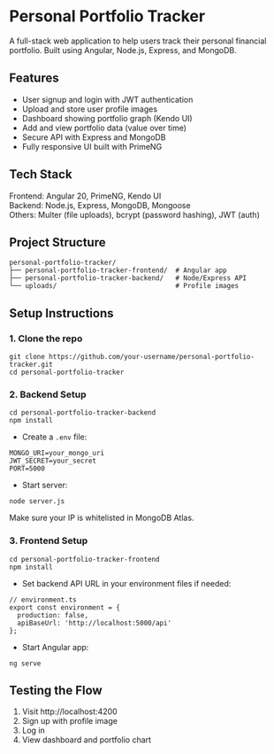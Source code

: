 # Personal Portfolio Tracker

A full-stack web application to help users track their personal financial portfolio. Built using Angular, Node.js, Express, and MongoDB.

## Features

- User signup and login with JWT authentication
- Upload and store user profile images
- Dashboard showing portfolio graph (Kendo UI)
- Add and view portfolio data (value over time)
- Secure API with Express and MongoDB
- Fully responsive UI built with PrimeNG

## Tech Stack

Frontend: Angular 20, PrimeNG, Kendo UI  
Backend: Node.js, Express, MongoDB, Mongoose  
Others: Multer (file uploads), bcrypt (password hashing), JWT (auth)

## Project Structure

```
personal-portfolio-tracker/
├── personal-portfolio-tracker-frontend/  # Angular app
├── personal-portfolio-tracker-backend/   # Node/Express API
└── uploads/                              # Profile images
```

## Setup Instructions

### 1. Clone the repo

```
git clone https://github.com/your-username/personal-portfolio-tracker.git
cd personal-portfolio-tracker
```

### 2. Backend Setup

```
cd personal-portfolio-tracker-backend
npm install
```

- Create a `.env` file:

```
MONGO_URI=your_mongo_uri
JWT_SECRET=your_secret
PORT=5000
```

- Start server:

```
node server.js
```

Make sure your IP is whitelisted in MongoDB Atlas.

### 3. Frontend Setup

```
cd personal-portfolio-tracker-frontend
npm install
```

- Set backend API URL in your environment files if needed:

```
// environment.ts
export const environment = {
  production: false,
  apiBaseUrl: 'http://localhost:5000/api'
};
```

- Start Angular app:

```
ng serve
```

## Testing the Flow

1. Visit http://localhost:4200
2. Sign up with profile image
3. Log in
4. View dashboard and portfolio chart
